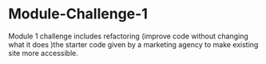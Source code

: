 # Module-Challenge-1
Module 1 challenge includes refactoring (improve code without changing what it does )the starter code given by a marketing agency to make existing site more accessible.
